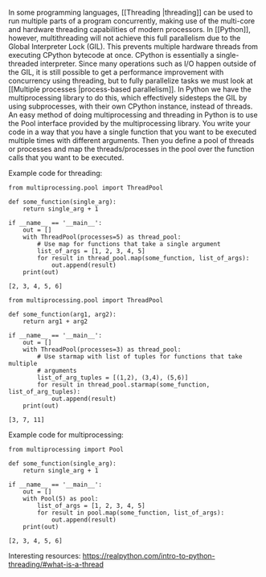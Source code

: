 In some programming languages, [[Threading |threading]] can be used to run multiple parts of a program concurrently, making use of the multi-core and hardware threading capabilities of modern processors. In [[Python]], however, multithreading will not achieve this full parallelism due to the Global Interpreter Lock (GIL). This prevents multiple hardware threads from executing CPython bytecode at once. CPython is essentially a single-threaded interpreter. Since many operations such as I/O happen outside of the GIL, it is still possible to get a performance improvement with concurrency using threading, but to fully parallelize tasks we must look at [[Multiple processes |process-based parallelism]]. In Python we have the multiprocessing library to do this, which effectively sidesteps the GIL by using subprocesses, with their own CPython instance, instead of threads. 
An easy method of doing multiprocessing and threading in Python is to use the Pool interface provided by the multiprocessing library. You write your code in a way that you have a single function that you want to be executed multiple times with different arguments. Then you define a pool of threads or processes and map the threads/processes in the pool over the function calls that you want to be executed.

Example code for threading: 
```
from multiprocessing.pool import ThreadPool

def some_function(single_arg):
	return single_arg + 1

if __name__ == '__main__':
	out = []
	with ThreadPool(processes=5) as thread_pool:
		# Use map for functions that take a single argument
		list_of_args = [1, 2, 3, 4, 5]
		for result in thread_pool.map(some_function, list_of_args):
			out.append(result)
	print(out)
```
`[2, 3, 4, 5, 6]`


```
from multiprocessing.pool import ThreadPool

def some_function(arg1, arg2):
	return arg1 + arg2

if __name__ == '__main__':
	out = []
	with ThreadPool(processes=3) as thread_pool:
		# Use starmap with list of tuples for functions that take multiple 
		# arguments
		list_of_arg_tuples = [(1,2), (3,4), (5,6)]
		for result in thread_pool.starmap(some_function, list_of_arg_tuples):
			out.append(result)
	print(out)
```
`[3, 7, 11]`

Example code for multiprocessing:
```
from multiprocessing import Pool

def some_function(single_arg):
	return single_arg + 1

if __name__ == '__main__':
	out = []
	with Pool(5) as pool:
		list_of_args = [1, 2, 3, 4, 5]
		for result in pool.map(some_function, list_of_args):
			out.append(result)
	print(out)
```
`[2, 3, 4, 5, 6]`


Interesting resources:
https://realpython.com/intro-to-python-threading/#what-is-a-thread